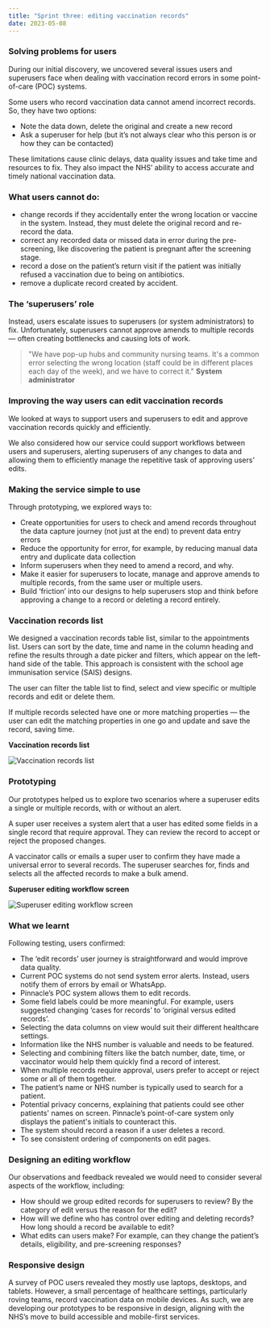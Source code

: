 ```yaml
---
title: "Sprint three: editing vaccination records"
date: 2023-05-08
---
```

### Solving problems for users

During our initial discovery, we uncovered several issues users and superusers face when dealing with vaccination record errors in some point-of-care (POC) systems.  

Some users who record vaccination data cannot amend incorrect records. So, they have two options:  

- Note the data down, delete the original and create a new record 
- Ask a superuser for help (but it’s not always clear who this person is or how they can be contacted)  

These limitations cause clinic delays, data quality issues and take time and resources to fix. They also impact the NHS’ ability to access accurate and timely national vaccination data. 

### What users cannot do:

- change records if they accidentally enter the wrong location or vaccine in the system. Instead, they must delete the original record and re-record the data.  
- correct any recorded data or missed data in error during the pre-screening, like discovering the patient is pregnant after the screening stage.  
- record a dose on the patient’s return visit if the patient was initially refused a vaccination due to being on antibiotics. 
- remove a duplicate record created by accident. 

### The ‘superusers’ role 

Instead, users escalate issues to superusers (or system administrators) to fix. Unfortunately, superusers cannot approve amends to multiple records — often creating bottlenecks and causing lots of work. 

> "We have pop-up hubs and community nursing teams. It's a common error selecting the wrong location (staff could be in different places each day of the week), and we have to correct it." **System administrator**
 
### Improving the way users can edit vaccination records 

We looked at ways to support users and superusers to edit and approve vaccination records quickly and efficiently. 

We also considered how our service could support workflows between users and superusers, alerting superusers of any changes to data and allowing them to efficiently manage the repetitive task of approving users' edits. 

### Making the service simple to use 

Through prototyping, we explored ways to: 

- Create opportunities for users to check and amend records throughout the data capture journey (not just at the end) to prevent data entry errors 
- Reduce the opportunity for error, for example, by reducing manual data entry and duplicate data collection 
- Inform superusers when they need to amend a record, and why. 
- Make it easier for superusers to locate, manage and approve amends to multiple records, from the same user or multiple users. 
- Build ‘friction’ into our designs to help superusers stop and think before approving a change to a record or deleting a record entirely. 

### Vaccination records list

We designed a vaccination records table list, similar to the appointments list. Users can sort by the date, time and name in the column heading and refine the results through a date picker and filters, which appear on the left-hand side of the table. This approach is consistent with the school age immunisation service (SAIS) designs.  

The user can filter the table list to find, select and view specific or multiple records and edit or delete them. 

If multiple records selected have one or more matching properties — the user can edit the matching properties in one go and update and save the record, saving time. 

**Vaccination records list**

![Vaccination records list](5nvosw855hjcbetbhax2xnxul22x.png)
### Prototyping  

Our prototypes helped us to explore two scenarios where a superuser edits a single or multiple records, with or without an alert. 
  
A super user receives a system alert that a user has edited some fields in a single record that require approval. They can review the record to accept or reject the proposed changes.  

A vaccinator calls or emails a super user to confirm they have made a universal error to several records. The superuser searches for, finds and selects all the affected records to make a bulk amend. 

**Superuser editing workflow screen**

![Superuser editing workflow screen](ozp0ompq758ztvuhcxketlv2sq0m.png)
### What we learnt

Following testing, users confirmed: 

- The ‘edit records’ user journey is straightforward and would improve data quality.  
- Current POC systems do not send system error alerts. Instead, users notify them of errors by email or WhatsApp.  
- Pinnacle’s POC system allows them to edit records. 
- Some field labels could be more meaningful. For example, users suggested changing ‘cases for records’ to ‘original versus edited records’.  
- Selecting the data columns on view would suit their different healthcare settings.  
- Information like the NHS number is valuable and needs to be featured. 
- Selecting and combining filters like the batch number, date, time, or vaccinator would help them quickly find a record of interest. 
- When multiple records require approval, users prefer to accept or reject some or all of them together.  
- The patient’s name or NHS number is typically used to search for a patient. 
- Potential privacy concerns, explaining that patients could see other patients' names on screen. Pinnacle’s point-of-care system only displays the patient's initials to counteract this.  
- The system should record a reason if a user deletes a record. 
- To see consistent ordering of components on edit pages.  

### Designing an editing workflow 

Our observations and feedback revealed we would need to consider several aspects of the workflow, including:  

- How should we group edited records for superusers to review? By the category of edit versus the reason for the edit? 
- How will we define who has control over editing and deleting records? How long should a record be available to edit? 
- What edits can users make? For example, can they change the patient’s details, eligibility, and pre-screening responses?  

### Responsive design 

A survey of POC users revealed they mostly use laptops, desktops, and tablets. However, a small percentage of healthcare settings, particularly roving teams, record vaccination data on mobile devices. As such, we are developing our prototypes to be responsive in design, aligning with the NHS’s move to build accessible and mobile-first services. 
